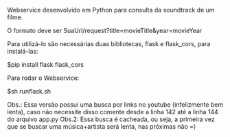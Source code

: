 Webservice desenvolvido em Python para consulta da soundtrack de um filme.

O formato deve ser SuaUrl/request?title=movieTitle&year=movieYear

Para utilizá-lo são necessárias duas bibliotecas, flask e flask_cors, para instalá-las:

$pip install flask flask_cors


Para rodar o Webservice:

$sh runflask.sh


Obs.: Essa versão possui uma busca por links no youtube (infelizmente bem lenta), caso não necessite disso comente
desde a linha 142 até a linha 144 do arquivo app.py
Obs.2: Essa busca é cacheada, ou seja, a primeira vez que se buscar uma música+artista será lenta, nas próximas não =)